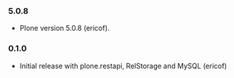 ### 5.0.8

- Plone version 5.0.8 (ericof).

### 0.1.0

- Initial release with plone.restapi, RelStorage and MySQL (ericof)